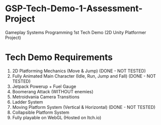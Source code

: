 # GSP-Tech-Demo-1-Assessment-Project
Gameplay Systems Programming 1st Tech Demo (2D Unity Platformer Project)

# Tech Demo Requirements
1. 2D Platforming Mechanics (Move & Jump) (DONE - NOT TESTED)
2. Fully Animated Main Character (Idle, Run, Jump and Fall) (DONE - NOT TESTED)
3. Jetpack Powerup + Fuel Gauge
4. Boomerang Attack (WITHOUT enemies)
5. Metroidvania Camera Transitions
6. Ladder System
7. Moving Platform System (Vertical & Horizontal) (DONE - NOT TESTED)
8. Collapsible Platform System
9. Fully playable on WebGL (Hosted on Itch.io)

